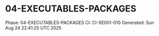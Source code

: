 # 04-EXECUTABLES-PACKAGES
Phase: 04-EXECUTABLES-PACKAGES
CI: CI-XE001-010
Generated: Sun Aug 24 22:41:25 UTC 2025
